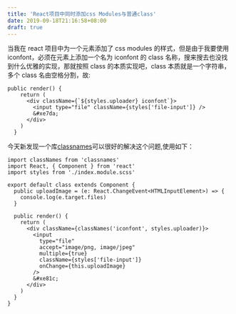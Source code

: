 ```yaml
---
title: 'React项目中同时添加css Modules与普通class'
date: 2019-09-18T21:16:58+08:00
draft: true
---
```


当我在 react 项目中为一个元素添加了 css modules 的样式，但是由于我要使用 iconfont，必须在元素上添加一个名为 iconfont 的 class 名称，搜来搜去也没找到什么优雅的实现，那就按照 class 的本质实现吧，class 本质就是一个字符串，多个 class 名由空格分割，故:

```tsx
public render() {
    return (
      <div className={`${styles.uploader} iconfont`}>
        <input type="file" className={styles['file-input']} />
        &#xe7da;
      </div>
    )
  }
```

今天新发现一个库[classnames](https://github.com/JedWatson/classnames)可以很好的解决这个问题,使用如下：

```tsx
import classNames from 'classnames'
import React, { Component } from 'react'
import styles from './index.module.scss'

export default class extends Component {
  public uploadImage = (e: React.ChangeEvent<HTMLInputElement>) => {
    console.log(e.target.files)
  }

  public render() {
    return (
      <div className={classNames('iconfont', styles.uploader)}>
        <input
          type="file"
          accept="image/png, image/jpeg"
          multiple={true}
          className={styles['file-input']}
          onChange={this.uploadImage}
        />
        &#xe81c;
      </div>
    )
  }
}
```
